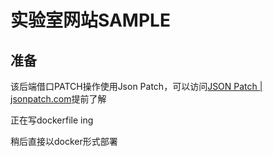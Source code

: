 # 实验室网站SAMPLE

## 准备

该后端借口PATCH操作使用Json Patch，可以访问[JSON Patch | jsonpatch.com](https://jsonpatch.com/)提前了解



正在写dockerfile ing

稍后直接以docker形式部署